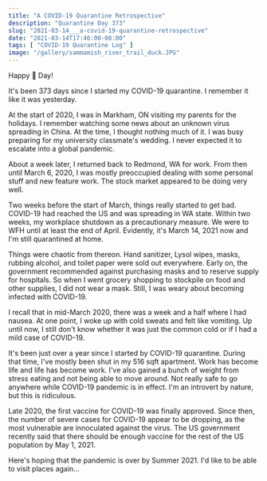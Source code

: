 ```yaml
---
title: "A COVID-19 Quarantine Retrospective"
description: "Quarantine Day 373"
slug: "2021-03-14___a-covid-19-quarantine-retrospective"
date: "2021-03-14T17:46:00-08:00"
tags: [ "COVID-19 Quarantine Log" ]
image: "/gallery/sammamish_river_trail_duck.JPG"
---
```


Happy 🥧 Day!

It's been 373 days since I started my COVID-19 quarantine. I remember it like
it was yesterday.

At the start of 2020, I was in Markham, ON visiting my parents for the holidays.
I remember watching some news about an unknown virus spreading in China. At the
time, I thought nothing much of it. I was busy preparing for my university
classmate's wedding. I never expected it to escalate into a global pandemic.

About a week later, I returned back to Redmond, WA for work. From then until March
6, 2020, I was mostly preoccupied dealing with some personal stuff and new feature
work. The stock market appeared to be doing very well.

Two weeks before the start of March, things really started to get bad. COVID-19
had reached the US and was spreading in WA state. Within two weeks, my workplace
shutdown as a precautionary measure. We were to WFH until at least the end of April.
Evidently, it's March 14, 2021 now and I'm still quarantined at home.

Things were chaotic from thereon. Hand sanitizer, Lysol wipes, masks, rubbing
alcohol, and toilet paper were sold out everywhere. Early on, the government
recommended against purchasing masks and to reserve supply for hospitals. So
when I went grocery shopping to stockpile on food and other supplies, I did not
wear a mask. Still, I was weary about becoming infected with COVID-19.

I recall that in mid-March 2020, there was a week and a half where I had nausea.
At one point, I woke up with cold sweats and felt like vomiting. Up until now, I
still don't know whether it was just the common cold or if I had a mild case of
COVID-19.

It's been just over a year since I started by COVID-19 quarantine. During that
time, I've mostly been shut in my 516 sqft apartment. Work has become life and
life has become work. I've also gained a bunch of weight from stress eating and
not being able to move around. Not really safe to go anywhere while COVID-19
pandemic is in effect. I'm an introvert by nature, but this is ridiculous.

Late 2020, the first vaccine for COVID-19 was finally approved. Since then, the
number of severe cases for COVID-19 appear to be dropping, as the most vulnerable
are innoculated against the virus. The US government recently said that there
should be enough vaccine for the rest of the US population by May 1, 2021.

Here's hoping that the pandemic is over by Summer 2021. I'd like to be able to
visit places again...
